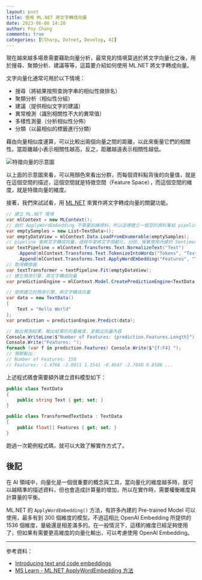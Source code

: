 ```yaml
---
layout: post
title: 使用 ML.NET 將文字轉成向量
date: 2023-06-08 14:28
author: Poy Chang
comments: true
categories: [CSharp, Dotnet, Develop, AI]
---
```


現在越來越多場景需要藉助向量分析，最常見的情境莫過於將文字向量化之後，用於搜尋、聚類分析、建議等等，這篇要介紹如何使用 ML.NET 將文字轉成向量。

文字向量化通常可用於以下情境：

- 搜尋（將結果按照查詢字串的相似性做排名）
- 聚類分析（相似性分組）
- 建議（提供相似文字的建議）
- 異常檢測（識別相關性不大的異常值）
- 多樣性測量（分析相似性分佈）
- 分類（以最相似的標籤進行分類）

藉由向量相似度運算，可以比較出兩個向量之間的距離，以此來衡量它們的相關性。當距離越小表示相關性越高，反之，距離越遠表示相關性越低。

![特徵向量的示意圖](https://i.imgur.com/jLQ7Gdj.png)

以上面的示意圖來看，可以用顏色來看出分群，而每個資料點背後的向量值，就是在這個空間的描述，這個空間就是特徵空間（Feature Space），而這個空間的維度，就是特徵向量的維度。

接著，我們來試試看，用 [ML.NET](https://dotnet.microsoft.com/en-us/apps/machinelearning-ai/ml-dotnet) 來實作將文字轉成向量的關鍵功能。

```csharp
// 建立 ML.NET 環境
var mlContext = new MLContext();
// 由於 ApplyWordEmbedding 不需要訓練資料，所以這裡建立一個空的資料集給 pipeline
var emptySamples = new List<TextData>();
var emptyDataView = mlContext.Data.LoadFromEnumerable(emptySamples);
// pipeline 會將文字轉成向量，過程中會將文字規範化、分詞，接著使用內建的 SentimentSpecificWordEmbedding 預訓練模型，將文字轉成 150 維度的向量
var textPipeline = mlContext.Transforms.Text.NormalizeText("Text")
    .Append(mlContext.Transforms.Text.TokenizeIntoWords("Tokens", "Text"))
    .Append(mlContext.Transforms.Text.ApplyWordEmbedding("Features", "Tokens", WordEmbeddingEstimator.PretrainedModelKind.SentimentSpecificWordEmbedding));
// 取得轉換器
var textTransformer = textPipeline.Fit(emptyDataView);
// 建立預測引擎，將文字轉成向量
var predictionEngine = mlContext.Model.CreatePredictionEngine<TextData, TransformedTextData>(textTransformer);

// 使用建立的預測引擎，將文字轉成向量
var data = new TextData()
{
    Text = "Hello World"
};
var prediction = predictionEngine.Predict(data);

// 輸出預測結果，輸出結果的向量維度，並輸出向量內容
Console.WriteLine($"Number of Features: {prediction.Features.Length}");
Console.Write("Features: ");
foreach (var f in prediction.Features) Console.Write($"{f:F4} ");
// 預期輸出：
// Number of Features: 150
// Features: -1.4766 -2.0911 1.1541 -0.4647 -2.7040 0.8588 ...
```

上述程式碼會需要額外建立資料模型如下：

```csharp
public class TextData
{
    public string Text { get; set; }
}

public class TransformedTextData : TextData
{
    public float[] Features { get; set; }
}
```

跑過一次範例程式碼，就可以大致了解實作方式了。

## 後記

在 AI 領域中，向量化是一個很重要的概念與工具，當向量化的維度越多時，就可以越精準的描述資料，但也會造成計算量的增加，所以在實作時，需要權衡維度與計算量的平衡。

ML.NET 的 `ApplyWordEmbedding()` 方法，有許多內建的 Pre-trained Model 可以使用，最多有到 300 個維度的模型。不過這相比 OpenAI Embedding 所提供的 1536 個維度，量級還是相差滿多的。在一般情況下，這樣的維度已經足夠使用了，但如果有需要更高維度的向量化輸出，可以考慮使用 OpenAI Embedding。

---

參考資料：

* [Introducing text and code embeddings](https://openai.com/blog/introducing-text-and-code-embeddings)
* [MS Learn - ML.NET ApplyWordEmbedding 方法](https://learn.microsoft.com/zh-tw/dotnet/api/microsoft.ml.textcatalog.applywordembedding?WT.mc_id=DT-MVP-5003022)